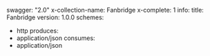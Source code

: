 swagger: "2.0"
x-collection-name: Fanbridge
x-complete: 1
info:
  title: Fanbridge
  version: 1.0.0
schemes:
- http
produces:
- application/json
consumes:
- application/json